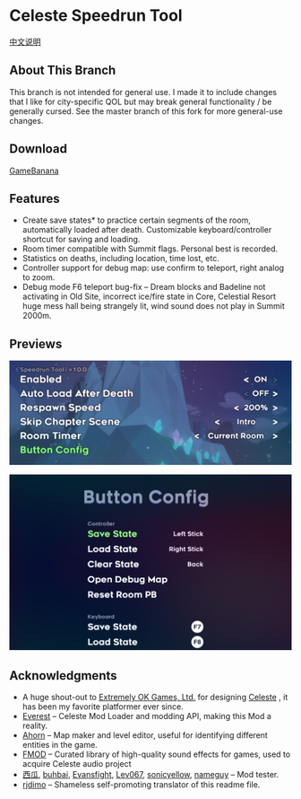# Celeste Speedrun Tool

[中文说明](./README_CN.md)

## About This Branch
This branch is not intended for general use. I made it to include changes that I like for city-specific QOL but may break general functionality / be generally cursed. See the master branch of this fork for more general-use changes. 

## Download
[GameBanana](https://gamebanana.com/tools/6597)

## Features

- Create save states* to practice certain segments of the room, automatically loaded after death. Customizable keyboard/controller shortcut for saving and loading. 
- Room timer compatible with Summit flags. Personal best is recorded.
- Statistics on deaths, including location, time lost, etc.
- Controller support for debug map: use confirm to teleport, right analog to zoom.
- Debug mode F6 teleport bug-fix – Dream blocks and Badeline not activating in Old Site, incorrect ice/fire state in Core, Celestial Resort huge mess hall being strangely lit, wind sound does not play in Summit 2000m.

## Previews

![preview1](./Preview/preview1.jpg)

![preview2](./Preview/preview2.jpg)

## Acknowledgments

- A huge shout-out to [Extremely OK Games, Ltd.](https://exok.com/) for designing [Celeste](http://www.celestegame.com/) , it has been my favorite platformer ever since.
- [Everest](https://everestapi.github.io/) – Celeste Mod Loader and modding API, making this Mod a reality.
- [Ahorn](https://github.com/CelestialCartographers/Ahorn) – Map maker and level editor, useful for identifying different entities in the game.
- [FMOD](https://www.fmod.com/) – Curated library of high-quality sound effects for games, used to acquire Celeste audio project
- [西瓜](https://space.bilibili.com/18705633), [buhbai](https://www.speedrun.com/user/buhbai), [Evansfight](https://www.speedrun.com/user/Evansfight), [Lev067](https://www.speedrun.com/user/Lev067), [sonicyellow](https://www.speedrun.com/user/sonicyellow), [nameguy](https://gamebanana.com/members/1653060) – Mod tester.
- [rjdimo](https://steamcommunity.com/id/rjdimo/) – Shameless self-promoting translator of this readme file.